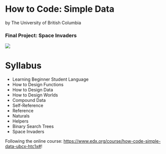 # How to Code: Simple Data
by The University of British Columbia

### Final Project: Space Invaders
![](https://github.com/Meisterlala/Online-Computer-Sience-degree/raw/master/How%20to%20Code%20-%20Simple%20Data/Final%20Project/rec.gif)

# Syllabus
- Learning Beginner Student Language
- How to Design Functions
- How to Design Data
- How to Design Worlds
- Compound Data
- Self-Reference
- Reference
- Naturals
- Helpers
- Binary Search Trees
- Space Invaders

Following the online course:
https://www.edx.org/course/how-code-simple-data-ubcx-htc1x#!
